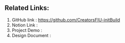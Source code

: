 ## Related Links:

1. GitHub link : https://github.com/CreatorsFIU-initBuild
2. Notion Link :
3. Project Demo : 
4. Design Document :
